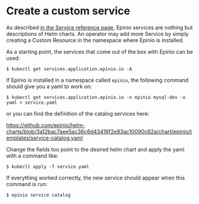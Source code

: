 # Create a custom service

As described [in the Service reference page](../references/services.md), Epinio services are nothing but descriptions of Helm charts. An operator may add more Service by simply creating a Custom Resource in the namespace where Epinio is installed.

As a starting point, the services that come out of the box with Epinio can be used:

```
$ kubectl get services.application.epinio.io -A
```

If Epinio is installed in a namespace called `epinio`, the following command should give you a yaml to work on:

```
$ kubectl get services.application.epinio.io -n epinio mysql-dev -o yaml > service.yaml
```

or you can find the definition of the catalog services here:

https://github.com/epinio/helm-charts/blob/3a12bac7aee5ac36c6d43416f2e83ac10090c62a/chart/epinio/templates/service-catalog.yaml

Change the fields too point to the desired helm chart and apply the yaml with a command like:

```
$ kubeclt apply -f service.yaml
```

If everything worked correctly, the new service should appear when this command is run:

```
$ epinio service catalog
```
